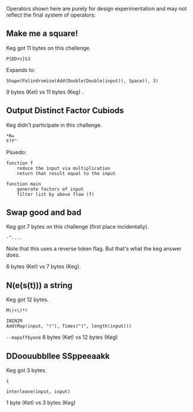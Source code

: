 Operators shown here are purely for design experimentation and may not reflect the final system of operators:

## Make me a square!

Keg got 11 bytes on this challenge. 

    P[DD+s}S3

Expands to:

    Shape(Palindromise(Add(Double(Double(input)), Space)), 3)

9 bytes (Ket) vs 11 bytes (Keg) .

## Output Distinct Factor Cubiods

Keg didn't participate in this challenge.

    *R=
    F?f^

Psuedo:

    function f
        reduce the input via multiplication
        return that result equal to the input

    function main
        generate factors of input
        filter list by above flow (f)

## Swap good and bad

Keg got 7 bytes on this challenge (first place incidentally).

    -"....

Note that this uses a reverse token flag. But that's what the keg answer does. 

6 bytes (Ket) vs 7 bytes (Keg). 

## N(e(s(t))) a string

Keg got 12 bytes.

    M\(+\)*!
 
    ININIM
    Add(Map(input, "("), Times(")", length(input)))
    
`--mapoffbyone`
8 bytes (Ket) vs 12 bytes (Keg)

## DDoouubbllee  SSppeeaakk
Keg got 3 bytes.

    i
    
    interleave(input, input)
    
1 byte (Ket) vs 3 bytes (Keg)
